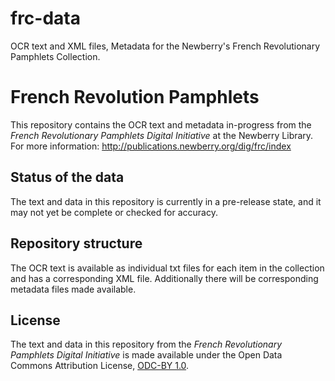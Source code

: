 # frc-data
OCR text and XML files, Metadata for the Newberry's French Revolutionary Pamphlets Collection. 

# French Revolution Pamphlets 
This repository contains the OCR text and metadata in-progress from the *French Revolutionary Pamphlets Digital Initiative* at the Newberry Library. For more information: http://publications.newberry.org/dig/frc/index

## Status of the data
The text and data in this repository is currently in a pre-release state, and it may not yet be complete or checked for accuracy.

## Repository structure
The OCR text is available as individual txt files for each item in the collection and has a corresponding XML file. Additionally there will be corresponding metadata files made available.

## License
The text and data in this repository from the *French Revolutionary Pamphlets Digital Initiative* is made available under the Open Data Commons Attribution License, [ODC-BY 1.0](http://opendatacommons.org/licenses/by/summary/).
